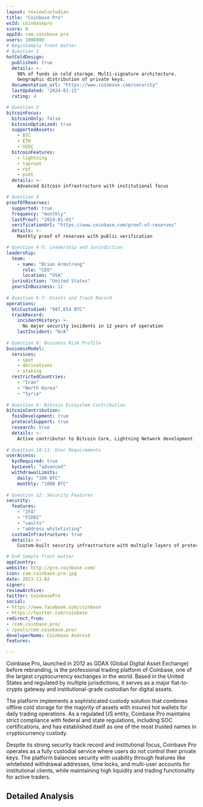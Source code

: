 ```yaml
---
layout: reviewCustodian
title: "Coinbase Pro"
wsId: coinbasepro
score: 0
appId: com.coinbase.pro
users: 1000000
# BeginSample front matter 
# Question 1
hotColdDesign:
  published: true
  details: >-
    98% of funds in cold storage. Multi-signature architecture.
    Geographic distribution of private keys.
  documentation_url: "https://www.coinbase.com/security"
  lastUpdated: "2024-01-15"
  rating: 4

# Question 2
bitcoinFocus:
  bitcoinOnly: false
  bitcoinOptimized: true
  supportedAssets:
    - BTC
    - ETH
    - USDC
  bitcoinFeatures:
    - lightning
    - taproot
    - rbf
    - psbt
  details: >-
    Advanced bitcoin infrastructure with institutional focus

# Question 3
proofOfReserves:
  supported: true
  frequency: "monthly"
  lastProof: "2024-01-01"
  verificationUrl: "https://www.coinbase.com/proof-of-reserves"
  details: >-
    Monthly proof of reserves with public verification

# Question 4-5: Leadership and Jurisdiction
leadership:
  team:
    - name: "Brian Armstrong"
      role: "CEO"
      location: "USA"
  jurisdiction: "United States"
  yearsInBusiness: 12
  
# Question 6-7: Assets and Track Record
operations:
  btcCustodied: "987,654 BTC"
  trackRecord:
    incidentHistory: >-
      No major security incidents in 12 years of operation
    lastIncident: "N/A"
    
# Question 8: Business Risk Profile
businessModel:
  services:
    - spot
    - derivatives
    - staking
  restrictedCountries:
    - "Iran"
    - "North Korea"
    - "Syria"
    
# Question 9: Bitcoin Ecosystem Contribution
bitcoinContribution:
  fossDevelopment: true
  protocolSupport: true
  research: true
  details: >-
    Active contributor to Bitcoin Core, Lightning Network development
    
# Question 10-11: User Requirements
userAccess:
  kycRequired: true
  kycLevel: "advanced"
  withdrawalLimits:
    daily: "100 BTC"
    monthly: "1000 BTC"
    
# Question 12: Security Features
security:
  features:
    - "2FA"
    - "FIDO2"
    - "vaults"
    - "address whitelisting"
  customInfrastructure: true
  details: >-
    Custom-built security infrastructure with multiple layers of protection

# End Sample front matter
appCountry: 
website: http://pro.coinbase.com/
icon: com.coinbase.pro.jpg
date: 2023-11-02
signer: 
reviewArchive: 
twitter: CoinbasePro
social:
- https://www.facebook.com/coinbase
- https://twitter.com/coinbase
redirect_from:
- /com.coinbase.pro/
- /posts/com.coinbase.pro/
developerName: Coinbase Android
features: 

---
```


Coinbase Pro, launched in 2012 as GDAX (Global Digital Asset Exchange) before rebranding, is the professional trading platform of Coinbase, one of the largest cryptocurrency exchanges in the world. Based in the United States and regulated by multiple jurisdictions, it serves as a major fiat-to-crypto gateway and institutional-grade custodian for digital assets.

The platform implements a sophisticated custody solution that combines offline cold storage for the majority of assets with insured hot wallets for daily trading operations. As a regulated US entity, Coinbase Pro maintains strict compliance with federal and state regulations, including SOC certifications, and has established itself as one of the most trusted names in cryptocurrency custody.

Despite its strong security track record and institutional focus, Coinbase Pro operates as a fully custodial service where users do not control their private keys. The platform balances security with usability through features like whitelisted withdrawal addresses, time locks, and multi-user accounts for institutional clients, while maintaining high liquidity and trading functionality for active traders.

## Detailed Analysis
